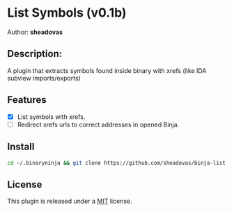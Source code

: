 # List Symbols (v0.1b)
Author: **sheadovas**

## Description:
A plugin that extracts symbols found inside binary with xrefs (like IDA subview imports/exports)

## Features

- [x] List symbols with xrefs.
- [ ] Redirect xrefs urls to correct addresses in opened Binja.

## Install

```sh
cd ~/.binaryninja && git clone https://github.com/sheadovas/binja-list-symbols
```

## License
This plugin is released under a [MIT](LICENSE) license.

